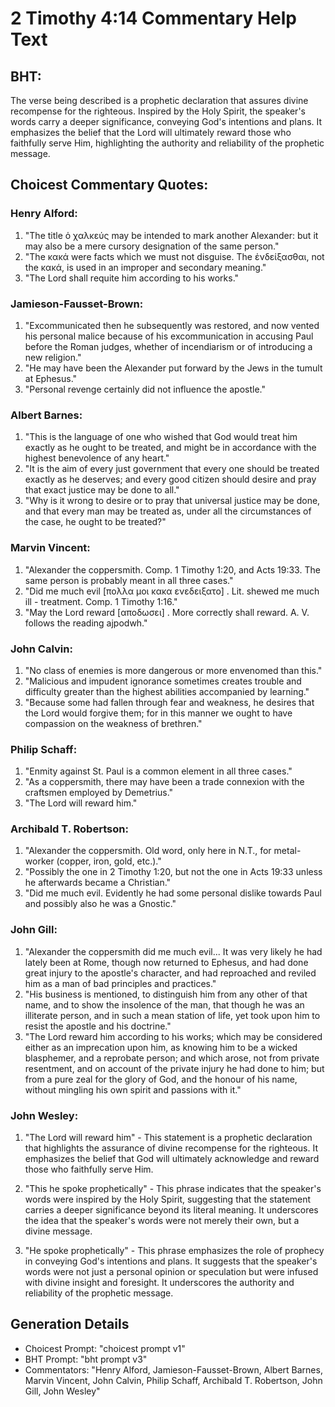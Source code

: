 # 2 Timothy 4:14 Commentary Help Text

## BHT:
The verse being described is a prophetic declaration that assures divine recompense for the righteous. Inspired by the Holy Spirit, the speaker's words carry a deeper significance, conveying God's intentions and plans. It emphasizes the belief that the Lord will ultimately reward those who faithfully serve Him, highlighting the authority and reliability of the prophetic message.

## Choicest Commentary Quotes:
### Henry Alford:
1. "The title ὁ χαλκεύς may be intended to mark another Alexander: but it may also be a mere cursory designation of the same person." 
2. "The κακά were facts which we must not disguise. The ἐνδείξασθαι, not the κακά, is used in an improper and secondary meaning."
3. "The Lord shall requite him according to his works."

### Jamieson-Fausset-Brown:
1. "Excommunicated then he subsequently was restored, and now vented his personal malice because of his excommunication in accusing Paul before the Roman judges, whether of incendiarism or of introducing a new religion."
2. "He may have been the Alexander put forward by the Jews in the tumult at Ephesus."
3. "Personal revenge certainly did not influence the apostle."

### Albert Barnes:
1. "This is the language of one who wished that God would treat him exactly as he ought to be treated, and might be in accordance with the highest benevolence of any heart."
2. "It is the aim of every just government that every one should be treated exactly as he deserves; and every good citizen should desire and pray that exact justice may be done to all."
3. "Why is it wrong to desire or to pray that universal justice may be done, and that every man may be treated as, under all the circumstances of the case, he ought to be treated?"

### Marvin Vincent:
1. "Alexander the coppersmith. Comp. 1 Timothy 1:20, and Acts 19:33. The same person is probably meant in all three cases."
2. "Did me much evil [πολλα μοι κακα ενεδειξατο] . Lit. shewed me much ill - treatment. Comp. 1 Timothy 1:16."
3. "May the Lord reward [αποδωσει] . More correctly shall reward. A. V. follows the reading ajpodwh."

### John Calvin:
1. "No class of enemies is more dangerous or more envenomed than this."
2. "Malicious and impudent ignorance sometimes creates trouble and difficulty greater than the highest abilities accompanied by learning."
3. "Because some had fallen through fear and weakness, he desires that the Lord would forgive them; for in this manner we ought to have compassion on the weakness of brethren."

### Philip Schaff:
1. "Enmity against St. Paul is a common element in all three cases."
2. "As a coppersmith, there may have been a trade connexion with the craftsmen employed by Demetrius."
3. "The Lord will reward him."

### Archibald T. Robertson:
1. "Alexander the coppersmith. Old word, only here in N.T., for metal-worker (copper, iron, gold, etc.)." 
2. "Possibly the one in 2 Timothy 1:20, but not the one in Acts 19:33 unless he afterwards became a Christian."
3. "Did me much evil. Evidently he had some personal dislike towards Paul and possibly also he was a Gnostic."

### John Gill:
1. "Alexander the coppersmith did me much evil... It was very likely he had lately been at Rome, though now returned to Ephesus, and had done great injury to the apostle's character, and had reproached and reviled him as a man of bad principles and practices."
2. "His business is mentioned, to distinguish him from any other of that name, and to show the insolence of the man, that though he was an illiterate person, and in such a mean station of life, yet took upon him to resist the apostle and his doctrine."
3. "The Lord reward him according to his works; which may be considered either as an imprecation upon him, as knowing him to be a wicked blasphemer, and a reprobate person; and which arose, not from private resentment, and on account of the private injury he had done to him; but from a pure zeal for the glory of God, and the honour of his name, without mingling his own spirit and passions with it."

### John Wesley:
1. "The Lord will reward him" - This statement is a prophetic declaration that highlights the assurance of divine recompense for the righteous. It emphasizes the belief that God will ultimately acknowledge and reward those who faithfully serve Him.

2. "This he spoke prophetically" - This phrase indicates that the speaker's words were inspired by the Holy Spirit, suggesting that the statement carries a deeper significance beyond its literal meaning. It underscores the idea that the speaker's words were not merely their own, but a divine message.

3. "He spoke prophetically" - This phrase emphasizes the role of prophecy in conveying God's intentions and plans. It suggests that the speaker's words were not just a personal opinion or speculation but were infused with divine insight and foresight. It underscores the authority and reliability of the prophetic message.


## Generation Details
- Choicest Prompt: "choicest prompt v1"
- BHT Prompt: "bht prompt v3"
- Commentators: "Henry Alford, Jamieson-Fausset-Brown, Albert Barnes, Marvin Vincent, John Calvin, Philip Schaff, Archibald T. Robertson, John Gill, John Wesley"
